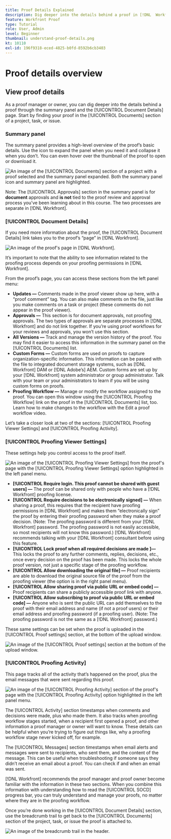 ```yaml
---
title: Proof Details Explained
description: Dig deeper into the details behind a proof in [!DNL  Workfront] through the summary panel and [!UICONTROL Document Details] page.
feature: Workfront Proof
type: Tutorial
role: User, Admin
level: Beginner
thumbnail: understand-proof-details.png
kt: 10110
exl-id: 196f9318-eced-4825-b0fd-8592b6cb3403
---
```

# Proof details overview

## View proof details

As a proof manager or owner, you can dig deeper into the details behind a proof through the summary panel and the [!UICONTROL Document Details] page. Start by finding your proof in the [!UICONTROL Documents] section of a project, task, or issue.

### Summary panel

The summary panel provides a high-level overview of the proof’s basic details. Use the icon to expand the panel when you need it and collapse it when you don’t. You can even hover over the thumbnail of the proof to open or download it.

![An image of the [!UICONTROL Documents] section of a project with a proof selected and the summary panel expanded. Both the summary panel icon and summary panel are highlighted.](assets/document-summary.png)

Note: The [!UICONTROL Approvals] section in the summary panel is for **document** approvals and **is not** tied to the proof review and approval process you’ve been learning about in this course. The two processes are separate in [!DNL Workfront].

### [!UICONTROL Document Details]

If you need more information about the proof, the [!UICONTROL Document Details] link takes you to the proof’s “page” in [!DNL Workfront].

![An image of the proof's page in [!DNL  Workfront].](assets/document-details.png)

It’s important to note that the ability to see information related to the proofing process depends on your proofing permissions in [!DNL Workfront].

From the proof’s page, you can access these sections from the left panel menu:

* **Updates —** Comments made in the proof viewer show up here, with a “proof comment” tag. You can also make comments on the file, just like you make comments on a task or project (these comments do not appear in the proof viewer).
* **Approvals —** This section is for document approvals, not proofing approvals. The two types of approvals are separate processes in [!DNL Workfront] and do not link together. If you’re using proof workflows for your reviews and approvals, you won’t use this section.
* **All Versions —** Track and manage the version history of the proof. You may find it easier to access this information in the summary panel on the [!UICONTROL Documents] list.
* **Custom Forms —** Custom forms are used on proofs to capture organization-specific information. This information can be passed with the file to integrated document storage systems, such as [!DNL Workfront] DAM or [!DNL Adobe’s] AEM. Custom forms are set up by your [!DNL Workfront] system administrator or group administrator. Talk with your team or your administrators to learn if you will be using custom forms on proofs.
* **Proofing Workflow —** Manage or modify the workflow assigned to the proof. You can open this window using the [!UICONTROL Proofing Workflow] link on the proof in the [!UICONTROL Documents] list, too. Learn how to make changes to the workflow with the Edit a proof workflow video.

Let’s take a closer look at two of the sections: [!UICONTROL Proofing Viewer Settings] and [!UICONTROL Proofing Activity]. 

### [!UICONTROL Proofing Viewer Settings]

These settings help you control access to the proof itself.

![An image of the [!UICONTROL Proofing Viewer Settings] from the proof's page with the [!UICONTROL Proofing Viewer Settings] option highlighted in the left panel menu.](assets/proofing-settings-on-details-page.png)

* **[!UICONTROL Require login. This proof cannot be shared with guest users] —** The proof can be shared only with people who have a [!DNL Workfront] proofing license.
* **[!UICONTROL Require decisions to be electronically signed] —** When sharing a proof, this requires that the recipient have proofing permissions in [!DNL Workfront] and makes them “electronically sign” the proof by entering their proofing password when they make a proof decision. (Note: The proofing password is different from your [!DNL Workfront] password. The proofing password is not easily accessible, so most recipients will not know this password.) [!DNL Workfront] recommends talking with your [!DNL Workfront] consultant before using this feature.
* **[!UICONTROL Lock proof when all required decisions are made ]—** This locks the proof to any further comments, replies, decisions, etc., once every decision on the proof has been made. This locks the whole proof version, not just a specific stage of the proofing workflow.
* **[!UICONTROL Allow downloading the original file] —** Proof recipients are able to download the original source file of the proof from the proofing viewer (the option is in the right panel menu).
* **[!UICONTROL Allow sharing proof via public URL or embed code] —** Proof recipients can share a publicly accessible proof link with anyone.
* **[!UICONTROL Allow subscribing to proof via public URL or embed code] —** Anyone who is sent the public URL can add themselves to the proof with their email address and name (if not a proof users) or their email address and proofing password (if a proofing user). (Note: The proofing password is not the same as a [!DNL Workfront] password.)

These same settings can be set when the proof is uploaded in the [!UICONTROL Proof settings] section, at the bottom of the upload window.

![An image of the [!UICONTROL Proof settings] section at the bottom of the upload window.](assets/proof-settings-on-upload-page.png)

### [!UICONTROL Proofing Activity]

This page tracks all of the activity that’s happened on the proof, plus the email messages that were sent regarding this proof.

![An image of the [!UICONTROL Proofing Activity] section of the proof's page with the [!UICONTROL Proofing Activity] option highlighted in the left panel menu.](assets/proofing-activity-in-details.png)

The [!UICONTROL Activity] section timestamps when comments and decisions were made, plus who made them. It also tracks when proofing workflow stages started, when a recipient first opened a proof, and other information a proof manager or owner will want to know. These details can be helpful when you’re trying to figure out things like, why a proofing workflow stage never kicked off, for example.

The [!UICONTROL Messages] section timestamps when email alerts and messages were sent to recipients, who sent them, and the content of the message. This can be useful when troubleshooting if someone says they didn’t receive an email about a proof. You can check if and when an email was sent.

[!DNL Workfront] recommends the proof manager and proof owner become familiar with the information in these two sections. When you combine this information with understanding how to read the [!UICONTROL SOCD] progress bar, you can truly understand and manage your proofs, no matter where they are in the proofing workflow.

Once you’re done working in the [!UICONTROL Document Details] section, use the breadcrumb trail to get back to the [!UICONTROL Documents] section of the project, task, or issue the proof is attached to.

![An image of the breadcrumb trail in the header.](assets/proof-breadcrumb.png)

<!--
#### Learn more
* [!UICONTROL Document details] overview
* Add a custom form to a document
* Request document approvals
* Summary for documents overview
* View activity on a proof within [!DNL Workfront]
-->
